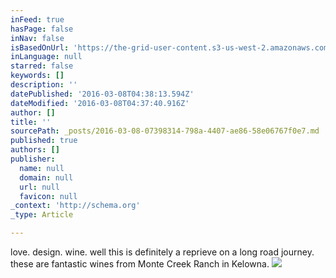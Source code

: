 ```yaml
---
inFeed: true
hasPage: false
inNav: false
isBasedOnUrl: 'https://the-grid-user-content.s3-us-west-2.amazonaws.com/f41c8713-0731-433d-88b1-245c3161a2fb.png'
inLanguage: null
starred: false
keywords: []
description: ''
datePublished: '2016-03-08T04:38:13.594Z'
dateModified: '2016-03-08T04:37:40.916Z'
author: []
title: ''
sourcePath: _posts/2016-03-08-07398314-798a-4407-ae86-58e06767f0e7.md
published: true
authors: []
publisher:
  name: null
  domain: null
  url: null
  favicon: null
_context: 'http://schema.org'
_type: Article

---
```

love. design. wine. well this is definitely a reprieve on a long road journey. these are fantastic wines from Monte Creek Ranch in Kelowna.
![](https://s3-us-west-2.amazonaws.com/the-grid-img/p/9b775dfbe49625b8618cc2f14130809504185d1a.png)